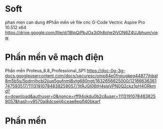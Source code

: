 # Soft
phan men can dung
#Phần mền vẽ file cnc G-Code
Vectric Aspire Pro 10.512 x64
https://drive.google.com/file/d/1BlpQiPbJOx3i0h8ohe2iVON6Z4UJbhum/view

# Phần mền vẽ mạch điện 
Phần mền Proteus_8.8_Professional_SP1
https://doc-0g-3g-docs.googleusercontent.com/docs/securesc/omp84e0frqiugkeg44877jhbal8m5b5s/5pdrnlhcbl2jjup5gufnml8vtg680ngt/1632656625000/12166636361747593517/11131910784838259057/1ItRJGI06tH4sleVPN0Q2ckz1pH4ORkmd?e=download&authuser=0&nonce=rff94okdu0b2c&user=11131910784838259057&hash=v9570ai8dcsejl4iceae8epfl40bkarf

# Phần mền 
